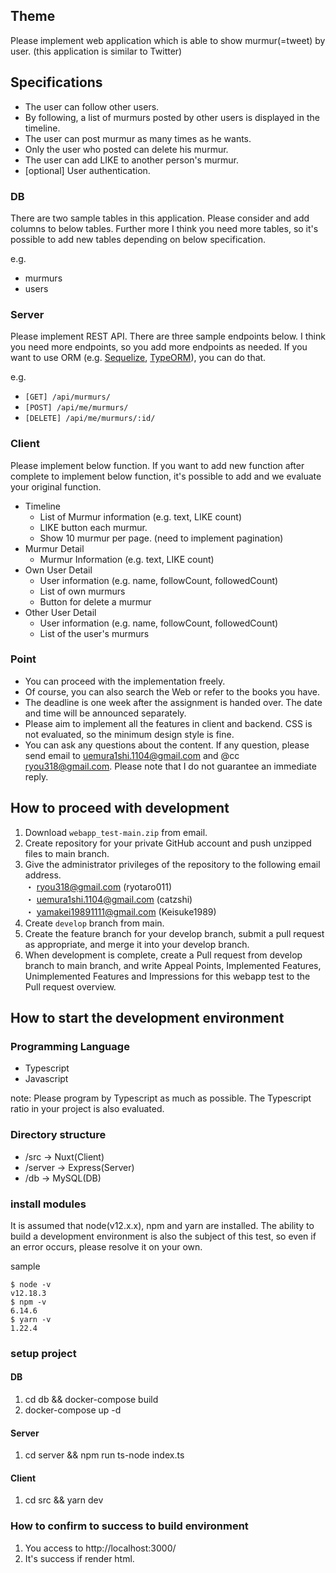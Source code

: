 ## Theme
Please implement web application which is able to show murmur(=tweet) by user. (this application is similar to Twitter)

## Specifications
* The user can follow other users.
* By following, a list of murmurs posted by other users is displayed in the timeline.
* The user can post murmur as many times as he wants.
* Only the user who posted can delete his murmur.
* The user can add LIKE to another person's murmur.
* [optional] User authentication.

### DB
There are two sample tables in this application.
Please consider and add columns to below tables.
Further more I think you need more tables, so it's possible to add new tables depending on below specification.

e.g.
* murmurs
* users

### Server
Please implement REST API. There are three sample endpoints below.
I think you need more endpoints, so you add more endpoints as needed.
If you want to use ORM (e.g. [Sequelize](https://sequelize.org/), [TypeORM](https://typeorm.io/#/)), you can do that.

e.g.
* `[GET] /api/murmurs/`
* `[POST] /api/me/murmurs/`
* `[DELETE] /api/me/murmurs/:id/`

### Client
Please implement below function.
If you want to add new function after complete to implement below function, it's possible to add and we evaluate your original function.

 * Timeline
   * List of Murmur information (e.g. text, LIKE count)
   * LIKE button each murmur.
   * Show 10 murmur per page. (need to implement pagination)
 * Murmur Detail
   * Murmur Information (e.g. text, LIKE count)
 * Own User Detail 
   * User information (e.g. name, followCount, followedCount)
   * List of own murmurs
   * Button for delete a murmur
 * Other User Detail
   * User information (e.g. name, followCount, followedCount)
   * List of the user's murmurs

### Point
* You can proceed with the implementation freely.
* Of course, you can also search the Web or refer to the books you have.
* The deadline is one week after the assignment is handed over. The date and time will be announced separately.
* Please aim to implement all the features in client and backend. CSS is not evaluated, so the minimum design style is fine.
* You can ask any questions about the content. If any question, please send email to uemura1shi.1104@gmail.com and @cc ryou318@gmail.com. Please note that I do not guarantee an immediate reply.

## How to proceed with development
1. Download `webapp_test-main.zip` from email. 
1. Create repository for your private GitHub account and push unzipped files to main branch.
1. Give the administrator privileges of the repository to the following email address.  
 ・ ryou318@gmail.com (ryotaro011)<br>
 ・ uemura1shi.1104@gmail.com (catzshi)<br>
 ・ yamakei19891111@gmail.com (Keisuke1989)
1. Create `develop` branch from main.
1. Create the feature branch for your develop branch, submit a pull request as appropriate, and merge it into your develop branch.
1. When development is complete, create a Pull request from develop branch to main branch, and write Appeal Points, Implemented Features, Unimplemented Features and Impressions for this webapp test to the Pull request overview.

## How to start the development environment
### Programming Language
* Typescript
* Javascript

note: Please program by Typescript as much as possible. The Typescript ratio in your project is also evaluated.

### Directory structure
- /src -> Nuxt(Client)
- /server -> Express(Server)
- /db -> MySQL(DB)

### install modules
It is assumed that node(v12.x.x), npm and yarn are installed.
The ability to build a development environment is also the subject of this test, so even if an error occurs, please resolve it on your own.

sample

```
$ node -v
v12.18.3
$ npm -v
6.14.6
$ yarn -v
1.22.4
```

### setup project
#### DB
1. cd db && docker-compose build
1. docker-compose up -d

#### Server
1. cd server && npm run ts-node index.ts

#### Client
1. cd src && yarn dev

### How to confirm to success to build environment
1. You access to http://localhost:3000/
1. It's success if render html.


